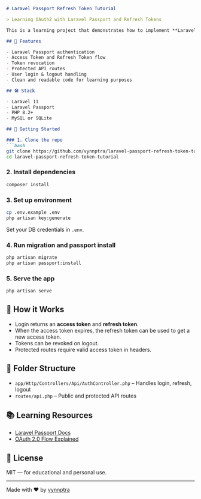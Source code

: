 ```markdown
# Laravel Passport Refresh Token Tutorial

> Learning OAuth2 with Laravel Passport and Refresh Tokens

This is a learning project that demonstrates how to implement **Laravel Passport** with **refresh token** functionality for secure and scalable API authentication in **Laravel 11**.

## 🧠 Features

- Laravel Passport authentication
- Access Token and Refresh Token flow
- Token revocation
- Protected API routes
- User login & logout handling
- Clean and readable code for learning purposes

## 🛠️ Stack

- Laravel 11
- Laravel Passport
- PHP 8.2+
- MySQL or SQLite

## 🚀 Getting Started

### 1. Clone the repo
```bash
git clone https://github.com/vynnptra/laravel-passport-refresh-token-tutorial.git
cd laravel-passport-refresh-token-tutorial
```

### 2. Install dependencies
```bash
composer install
```

### 3. Set up environment
```bash
cp .env.example .env
php artisan key:generate
```

Set your DB credentials in `.env`.

### 4. Run migration and passport install
```bash
php artisan migrate
php artisan passport:install
```

### 5. Serve the app
```bash
php artisan serve
```

## 🔐 How it Works

- Login returns an **access token** and **refresh token**.
- When the access token expires, the refresh token can be used to get a new access token.
- Tokens can be revoked on logout.
- Protected routes require valid access token in headers.

## 📂 Folder Structure

- `app/Http/Controllers/Api/AuthController.php` – Handles login, refresh, logout
- `routes/api.php` – Public and protected API routes

## 📚 Learning Resources

- [Laravel Passport Docs](https://laravel.com/docs/passport)
- [OAuth 2.0 Flow Explained](https://www.digitalocean.com/community/tutorials/an-introduction-to-oauth-2)

## 📌 License

MIT — for educational and personal use.

---

Made with ❤️ by [vynnptra](https://github.com/vynnptra)
```